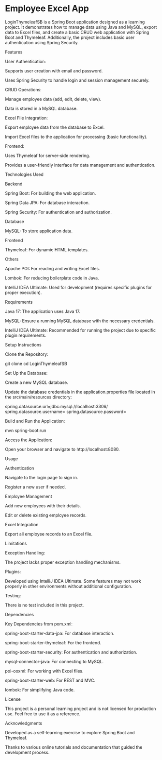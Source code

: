 # Employee Excel App

LoginThymeleafSB is a Spring Boot application designed as a learning project. It demonstrates how to manage data using Java and MySQL, export data to Excel files, and create a basic CRUD web application with Spring Boot and Thymeleaf. Additionally, the project includes basic user authentication using Spring Security.

Features

User Authentication:

Supports user creation with email and password.

Uses Spring Security to handle login and session management securely.

CRUD Operations:

Manage employee data (add, edit, delete, view).

Data is stored in a MySQL database.

Excel File Integration:

Export employee data from the database to Excel.

Import Excel files to the application for processing (basic functionality).

Frontend:

Uses Thymeleaf for server-side rendering.

Provides a user-friendly interface for data management and authentication.

Technologies Used

Backend

Spring Boot: For building the web application.

Spring Data JPA: For database interaction.

Spring Security: For authentication and authorization.

Database

MySQL: To store application data.

Frontend

Thymeleaf: For dynamic HTML templates.

Others

Apache POI: For reading and writing Excel files.

Lombok: For reducing boilerplate code in Java.

IntelliJ IDEA Ultimate: Used for development (requires specific plugins for proper execution).

Requirements

Java 17: The application uses Java 17.

MySQL: Ensure a running MySQL database with the necessary credentials.

IntelliJ IDEA Ultimate: Recommended for running the project due to specific plugin requirements.

Setup Instructions

Clone the Repository:

git clone <repository-url>
cd LoginThymeleafSB

Set Up the Database:

Create a new MySQL database.

Update the database credentials in the application.properties file located in the src/main/resources directory:

spring.datasource.url=jdbc:mysql://localhost:3306/<your-database-name>
spring.datasource.username=<your-username>
spring.datasource.password=<your-password>

Build and Run the Application:

mvn spring-boot:run

Access the Application:

Open your browser and navigate to http://localhost:8080.

Usage

Authentication

Navigate to the login page to sign in.

Register a new user if needed.

Employee Management

Add new employees with their details.

Edit or delete existing employee records.

Excel Integration

Export all employee records to an Excel file.

Limitations

Exception Handling:

The project lacks proper exception handling mechanisms.

Plugins:

Developed using IntelliJ IDEA Ultimate. Some features may not work properly in other environments without additional configuration.

Testing:

There is no test included in this project.

Dependencies

Key Dependencies from pom.xml:

spring-boot-starter-data-jpa: For database interaction.

spring-boot-starter-thymeleaf: For the frontend.

spring-boot-starter-security: For authentication and authorization.

mysql-connector-java: For connecting to MySQL.

poi-ooxml: For working with Excel files.

spring-boot-starter-web: For REST and MVC.

lombok: For simplifying Java code.

License

This project is a personal learning project and is not licensed for production use. Feel free to use it as a reference.

Acknowledgments

Developed as a self-learning exercise to explore Spring Boot and Thymeleaf.

Thanks to various online tutorials and documentation that guided the development process.
